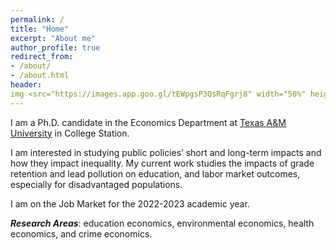 ```yaml
---
permalink: /
title: "Home" 
excerpt: "About me"
author_profile: true
redirect_from:
- /about/
- /about.html
header:
img <src="https://images.app.goo.gl/tEWpgsP3QsRqFgrj8" width="50%" height="20%">
---
```


I am a Ph.D. candidate in the Economics Department at [Texas A&M University](https://liberalarts.tamu.edu/economics/) in College Station.

I am interested in studying public policies’ short and long-term impacts and how they impact inequality. My current work studies the impacts of grade retention and lead pollution on education, and labor market outcomes, especially for disadvantaged populations.

I am on the Job Market for the 2022-2023 academic year.

***Research Areas***: education economics, environmental economics, health economics, and crime economics.


